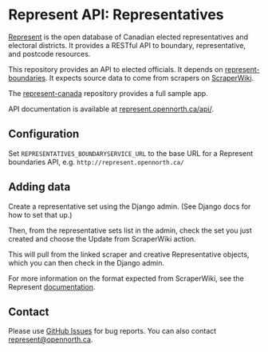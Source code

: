 # Represent API: Representatives

[Represent](http://represent.opennorth.ca) is the open database of Canadian elected representatives and electoral districts. It provides a RESTful API to boundary, representative, and postcode resources.

This repository provides an API to elected officials. It depends on [represent-boundaries](http://github.com/rhymeswithcycle/represent-boundaries). It expects source data to come from scrapers on [ScraperWiki](http://scraperwiki.com/).

The [represent-canada](http://github.com/opennorth/represent-canada) repository provides a full sample app.

API documentation is available at [represent.opennorth.ca/api/](http://represent.opennorth.ca/api/#representativeset).

## Configuration

Set `REPRESENTATIVES_BOUNDARYSERVICE_URL` to the base URL for a Represent boundaries API, e.g. `http://represent.opennorth.ca/`

## Adding data

Create a representative set using the Django admin. (See Django docs for how to set that up.)

Then, from the representative sets list in the admin, check the set you just created and choose the Update from ScraperWiki action.

This will pull from the linked scraper and creative Representative objects, which you can then check in the Django admin.

For more information on the format expected from ScraperWiki, see the Represent [documentation](http://represent.opennorth.ca/api/#representative).

## Contact

Please use [GitHub Issues](http://github.com/rhymeswithcycle/represent-reps/issues) for bug reports. You can also contact represent@opennorth.ca.
